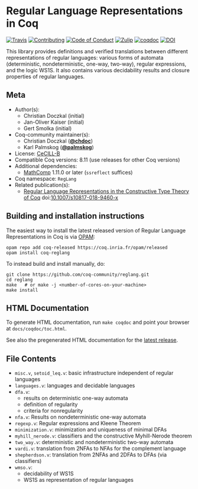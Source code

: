 # Regular Language Representations in Coq

[![Travis][travis-shield]][travis-link]
[![Contributing][contributing-shield]][contributing-link]
[![Code of Conduct][conduct-shield]][conduct-link]
[![Zulip][zulip-shield]][zulip-link]
[![coqdoc][coqdoc-shield]][coqdoc-link]
[![DOI][doi-shield]][doi-link]

[travis-shield]: https://travis-ci.com/coq-community/reglang.svg?branch=master
[travis-link]: https://travis-ci.com/coq-community/reglang/builds

[contributing-shield]: https://img.shields.io/badge/contributions-welcome-%23f7931e.svg
[contributing-link]: https://github.com/coq-community/manifesto/blob/master/CONTRIBUTING.md

[conduct-shield]: https://img.shields.io/badge/%E2%9D%A4-code%20of%20conduct-%23f15a24.svg
[conduct-link]: https://github.com/coq-community/manifesto/blob/master/CODE_OF_CONDUCT.md

[zulip-shield]: https://img.shields.io/badge/chat-on%20zulip-%23c1272d.svg
[zulip-link]: https://coq.zulipchat.com/#narrow/stream/237663-coq-community-devs.20.26.20users

[coqdoc-shield]: https://img.shields.io/badge/docs-coqdoc-blue.svg
[coqdoc-link]: https://coq-community.org/reglang

[doi-shield]: https://zenodo.org/badge/DOI/10.1007/s10817-018-9460-x.svg
[doi-link]: https://doi.org/10.1007/s10817-018-9460-x

This library provides definitions and verified translations between
different representations of regular languages: various forms of
automata (deterministic, nondeterministic, one-way, two-way),
regular expressions, and the logic WS1S. It also contains various
decidability results and closure properties of regular languages.

## Meta

- Author(s):
  - Christian Doczkal (initial)
  - Jan-Oliver Kaiser (initial)
  - Gert Smolka (initial)
- Coq-community maintainer(s):
  - Christian Doczkal ([**@chdoc**](https://github.com/chdoc))
  - Karl Palmskog ([**@palmskog**](https://github.com/palmskog))
- License: [CeCILL-B](LICENSE)
- Compatible Coq versions: 8.11 (use releases for other Coq versions)
- Additional dependencies:
  - [MathComp](https://math-comp.github.io) 1.11.0 or later (`ssreflect` suffices)
- Coq namespace: `RegLang`
- Related publication(s):
  - [Regular Language Representations in the Constructive Type Theory of Coq](https://hal.archives-ouvertes.fr/hal-01832031/document) doi:[10.1007/s10817-018-9460-x](https://doi.org/10.1007/s10817-018-9460-x)

## Building and installation instructions

The easiest way to install the latest released version of Regular Language Representations in Coq
is via [OPAM](https://opam.ocaml.org/doc/Install.html):

```shell
opam repo add coq-released https://coq.inria.fr/opam/released
opam install coq-reglang
```

To instead build and install manually, do:

``` shell
git clone https://github.com/coq-community/reglang.git
cd reglang
make   # or make -j <number-of-cores-on-your-machine> 
make install
```


## HTML Documentation

To generate HTML documentation, run `make coqdoc` and point your browser at `docs/coqdoc/toc.html`.

See also the pregenerated HTML documentation for the [latest release](https://coq-community.github.io/reglang/docs/latest/coqdoc/toc.html).

## File Contents

* `misc.v`, `setoid_leq.v`: basic infrastructure independent of regular languages
* `languages.v`: languages and decidable languages
* `dfa.v`:
  * results on deterministic one-way automata
  * definition of regularity
  * criteria for nonregularity
* `nfa.v`: Results on nondeterministic one-way automata
* `regexp.v`: Regular expressions and Kleene Theorem
* `minimization.v`: minimization and uniqueness of minimal DFAs
* `myhill_nerode.v`: classifiers and the constructive Myhill-Nerode theorem
* `two_way.v`: deterministic and nondeterministic two-way automata
* `vardi.v`: translation from 2NFAs to NFAs for the complement language
* `shepherdson.v`: translation from 2NFAs and 2DFAs to DFAs (via classifiers)
* `wmso.v`:
  * decidability of WS1S
  * WS1S as representation of regular languages
